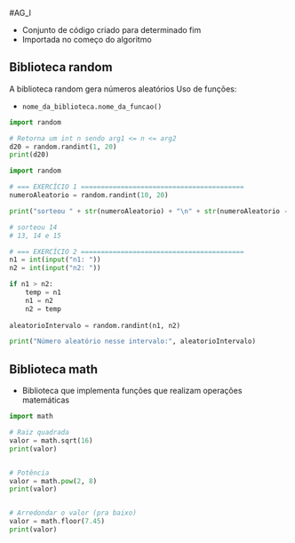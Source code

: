 #AG_I 
- Conjunto de código criado para determinado fim
- Importada no começo do algoritmo
## Biblioteca random
A biblioteca random gera números aleatórios
Uso de funções: 
- `nome_da_biblioteca.nome_da_funcao()`

```python
import random

# Retorna um int n sendo arg1 <= n <= arg2
d20 = random.randint(1, 20)
print(d20)
```

```python
import random

# === EXERCÍCIO 1 =========================================
numeroAleatorio = random.randint(10, 20)

print("sorteou " + str(numeroAleatorio) + "\n" + str(numeroAleatorio - 1) + ", " + str(numeroAleatorio) + " e " + str(numeroAleatorio + 1))

# sorteou 14
# 13, 14 e 15

# === EXERCÍCIO 2 =========================================
n1 = int(input("n1: "))
n2 = int(input("n2: "))

if n1 > n2:
    temp = n1
    n1 = n2
    n2 = temp
    
aleatorioIntervalo = random.randint(n1, n2)

print("Número aleatório nesse intervalo:", aleatorioIntervalo)
```

## Biblioteca math
- Biblioteca que implementa funções que realizam operações matemáticas

```python
import math

# Raiz quadrada
valor = math.sqrt(16)
print(valor)


# Potência
valor = math.pow(2, 8)
print(valor)


# Arredondar o valor (pra baixo)
valor = math.floor(7.45)
print(valor)
```
